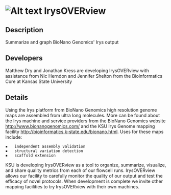 ![Alt text](https://raw.github.com/i5K-KINBRE-script-share/IrysOVERview/master/images/irysOVERview.jpg) IrysOVERview
============

Description 
-----------
Summarize and graph BioNano Genomics' Irys output

Developers
----------
Matthew Dry and Jonathan Kress are developing IrysOVERview with assistance from Nic Herndon and Jennifer Shelton from the Bioinformatics Core at Kansas State University 

Details
-------
Using the Irys platform from BioNano Genomics high resolution genome maps are assembled from ultra long molecules. More can be found about the Irys machine and service providers from the BioNano Genomics website http://www.bionanogenomics.com/ and the KSU Irys Genome mapping facility http://bioinformatics.k-state.edu/bionano.html. Uses for these maps include:
 
	▪	independent assembly validation
	▪	structural variation detection
	▪	scaffold extension
	

KSU is developing IrysOVERview as a tool to organize, summarize, visualize, and share quality metrics from each of our flowcell runs. IrysOVERview allows our facility to carefully monitor the quality of our output and test the efficacy of novel protocols. When development is complete we invite other mapping facilities to try IrysOVERview with their own machines.
